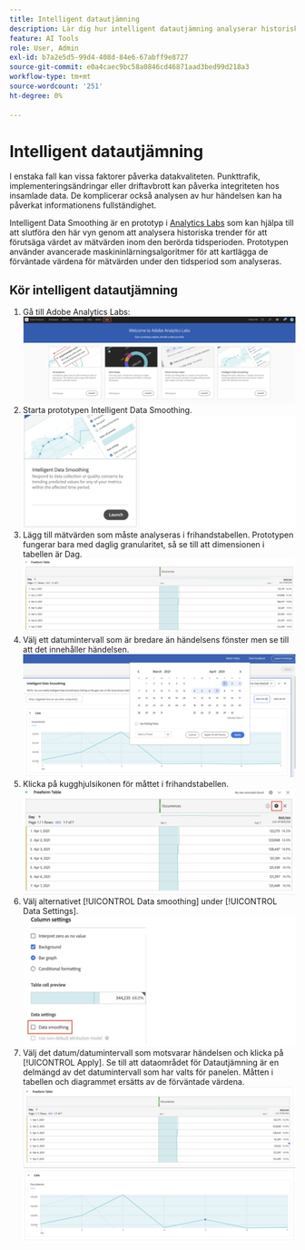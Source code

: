 ```yaml
---
title: Intelligent datautjämning
description: Lär dig hur intelligent datautjämning analyserar historiska trender för att förutsäga värdet av mätvärden inom en påverkad tidsperiod.
feature: AI Tools
role: User, Admin
exl-id: b7a2e5d5-99d4-408d-84e6-67abff9e8727
source-git-commit: e0a4caec9bc58a0846cd46871aad3bed99d218a3
workflow-type: tm+mt
source-wordcount: '251'
ht-degree: 0%

---
```


# Intelligent datautjämning

I enstaka fall kan vissa faktorer påverka datakvaliteten. Punkttrafik, implementeringsändringar eller driftavbrott kan påverka integriteten hos insamlade data. De komplicerar också analysen av hur händelsen kan ha påverkat informationens fullständighet.

Intelligent Data Smoothing är en prototyp i [Analytics Labs](/help/analyze/labs.md) som kan hjälpa till att slutföra den här vyn genom att analysera historiska trender för att förutsäga värdet av mätvärden inom den berörda tidsperioden. Prototypen använder avancerade maskininlärningsalgoritmer för att kartlägga de förväntade värdena för mätvärden under den tidsperiod som analyseras.

## Kör intelligent datautjämning

1. Gå till Adobe Analytics Labs:
   ![Labs](assets/labs.png)
1. Starta prototypen Intelligent Data Smoothing.
   ![Starta prototyp](assets/intelligent-ds.png)
1. Lägg till mätvärden som måste analyseras i frihandstabellen. Prototypen fungerar bara med daglig granularitet, så se till att dimensionen i tabellen är Dag.
   ![Lägg till mått](assets/add-metric.png)
1. Välj ett datumintervall som är bredare än händelsens fönster men se till att det innehåller händelsen.
   ![Datumintervall](assets/date-range.png)
1. Klicka på kugghjulsikonen för måttet i frihandstabellen.
   ![Kugghjulsikon](assets/gear-icon.png)
1. Välj alternativet [!UICONTROL Data smoothing] under [!UICONTROL Data Settings].
   ![Datautjämning](assets/column-setting.png)
1. Välj det datum/datumintervall som motsvarar händelsen och klicka på [!UICONTROL Apply].
Se till att dataområdet för Datautjämning är en delmängd av det datumintervall som har valts för panelen. Måtten i tabellen och diagrammet ersätts av de förväntade värdena.
   ![Förväntade värden](assets/predictive-values.png)
